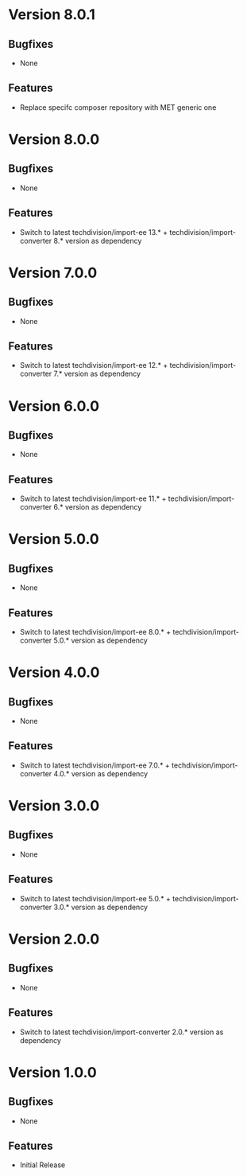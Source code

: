 # Version 8.0.1

## Bugfixes

* None

## Features

* Replace specifc composer repository with MET generic one

# Version 8.0.0

## Bugfixes

* None

## Features

* Switch to latest techdivision/import-ee 13.* + techdivision/import-converter 8.* version as dependency

# Version 7.0.0

## Bugfixes

* None

## Features

* Switch to latest techdivision/import-ee 12.* + techdivision/import-converter 7.* version as dependency

# Version 6.0.0

## Bugfixes

* None

## Features

* Switch to latest techdivision/import-ee 11.* + techdivision/import-converter 6.* version as dependency

# Version 5.0.0

## Bugfixes

* None

## Features

* Switch to latest techdivision/import-ee 8.0.* + techdivision/import-converter 5.0.* version as dependency

# Version 4.0.0

## Bugfixes

* None

## Features

* Switch to latest techdivision/import-ee 7.0.* + techdivision/import-converter 4.0.* version as dependency

# Version 3.0.0

## Bugfixes

* None

## Features

* Switch to latest techdivision/import-ee 5.0.* + techdivision/import-converter 3.0.* version as dependency

# Version 2.0.0

## Bugfixes

* None

## Features

* Switch to latest techdivision/import-converter 2.0.* version as dependency

# Version 1.0.0

## Bugfixes

* None

## Features

* Initial Release

